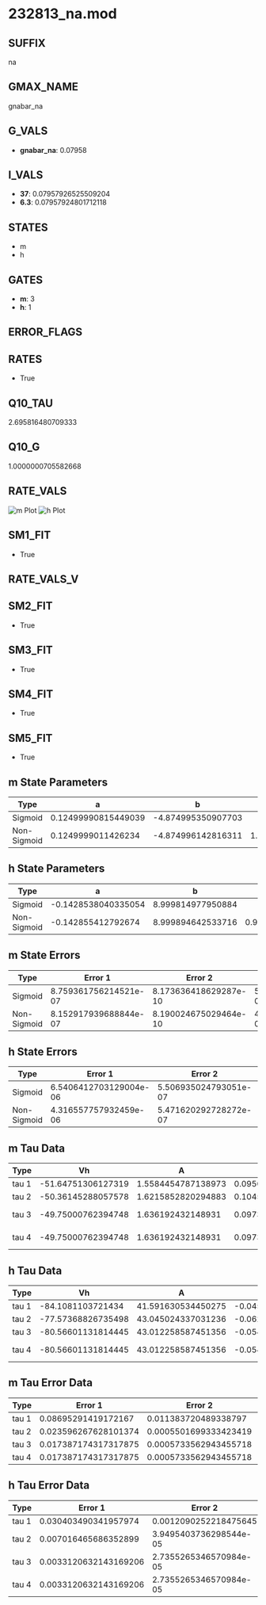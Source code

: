 # 232813_na.mod

## SUFFIX

na

## GMAX_NAME

gnabar_na

## G_VALS

- **gnabar_na**: 0.07958

## I_VALS

- **37**: 0.07957926525509204
- **6.3**: 0.07957924801712118

## STATES

- m
- h

## GATES

- **m**: 3
- **h**: 1

## ERROR_FLAGS


## RATES

- True

## Q10_TAU

2.695816480709333

## Q10_G

1.0000000705582668

## RATE_VALS

![m Plot](/Users/pbozelos/Dropbox/icg-Chai-Panos/supermodels/output_markdown_files/Na/232813_na.mod/images/m.png)
![h Plot](/Users/pbozelos/Dropbox/icg-Chai-Panos/supermodels/output_markdown_files/Na/232813_na.mod/images/h.png)

## SM1_FIT

- True

## RATE_VALS_V

## SM2_FIT

- True

## SM3_FIT

- True

## SM4_FIT

- True

## SM5_FIT

- True

## m State Parameters

| Type | a | b | c | d |
| --- | --- | --- | --- | --- |
| Sigmoid | 0.12499990815449039 | -4.874995350907703 |
| Non-Sigmoid | 0.1249999011426234 | -4.874996142816311 | 1.000000031301285 | -1.9436534924126156e-07 |

## h State Parameters

| Type | a | b | c | d |
| --- | --- | --- | --- | --- |
| Sigmoid | -0.1428538040335054 | 8.999814977950884 |
| Non-Sigmoid | -0.142855412792674 | 8.999894642533716 | 0.9999925920398262 | -2.5352387034990875e-07 |

## m State Errors

| Type | Error 1 | Error 2 | Error 3 |
| --- | --- | --- | --- |
| Sigmoid | 8.759361756214521e-07 | 8.173636418629287e-10 | 5.033620878397876e-07 |
| Non-Sigmoid | 8.152917939688844e-07 | 8.190024675029464e-10 | 4.6851242251716063e-07 |

## h State Errors

| Type | Error 1 | Error 2 | Error 3 |
| --- | --- | --- | --- |
| Sigmoid | 6.5406412703129004e-06 | 5.506935024793051e-07 | 5.537584046533026e-06 |
| Non-Sigmoid | 4.316557757932459e-06 | 5.471620292728272e-07 | 3.654580703693237e-06 |

## m Tau Data

| Type | Vh | A | b1 | b2 | c1 | c2 | d1 | d2 | e1 | e2 |
| --- | --- | --- | --- | --- | --- | --- | --- | --- | --- | --- |
| tau 1 | -51.64751306127319 | 1.5584454787138973 | 0.0950973757512613 | 0.0529469496798415 |
| tau 2 | -50.36145288057578 | 1.6215852820294883 | 0.10459106692128241 | 0.0006727148553853376 | 0.06710494732935907 | -0.00030221853926331357 |
| tau 3 | -49.75000762394748 | 1.636192432148931 | 0.0973019336479611 | 0.00024734790888538007 | -6.833111565184547e-06 | 0.06845976787569068 | -0.0003017228555695857 | -2.1330075719028725e-07 |
| tau 4 | -49.75000762394748 | 1.636192432148931 | 0.0973019336479611 | 0.00024734790888538007 | -6.833111565184547e-06 | 0.0 | 0.06845976787569068 | -0.0003017228555695857 | -2.1330075719028725e-07 | 0.0 |

## h Tau Data

| Type | Vh | A | b1 | b2 | c1 | c2 | d1 | d2 | e1 | e2 |
| --- | --- | --- | --- | --- | --- | --- | --- | --- | --- | --- |
| tau 1 | -84.1081103721434 | 41.591630534450275 | -0.04556341720361776 | -0.08308664150252511 |
| tau 2 | -77.57368826735498 | 43.045024337031236 | -0.06238030455889381 | 0.00020747564396258875 | -0.053676703957006786 | 0.00038292720116913216 |
| tau 3 | -80.56601131814445 | 43.012258587451356 | -0.05421475571772612 | 5.6077493675469745e-05 | 7.070002356439537e-07 | -0.06663759236443956 | 0.00022605060761565638 | 1.45583959235969e-06 |
| tau 4 | -80.56601131814445 | 43.012258587451356 | -0.05421475571772612 | 5.6077493675469745e-05 | 7.070002356439537e-07 | 0.0 | -0.06663759236443956 | 0.00022605060761565638 | 1.45583959235969e-06 | 0.0 |

## m Tau Error Data

| Type | Error 1 | Error 2 | Error 3 |
| --- | --- | --- | --- |
| tau 1 | 0.08695291419172167 | 0.011383720489338797 | 0.05406444694288673 |
| tau 2 | 0.023596267628101374 | 0.0005501699333423419 | 0.014671378999636758 |
| tau 3 | 0.017387174317317875 | 0.0005733562943455718 | 0.010810770082905975 |
| tau 4 | 0.017387174317317875 | 0.0005733562943455718 | 0.010810770082905975 |

## h Tau Error Data

| Type | Error 1 | Error 2 | Error 3 |
| --- | --- | --- | --- |
| tau 1 | 0.030403490341957974 | 0.0012090252218475645 | 0.02181168538956766 |
| tau 2 | 0.007016465686352899 | 3.9495403736298544e-05 | 0.005033663581915264 |
| tau 3 | 0.0033120632143169206 | 2.7355265346570984e-05 | 0.002376098270577329 |
| tau 4 | 0.0033120632143169206 | 2.7355265346570984e-05 | 0.002376098270577329 |

